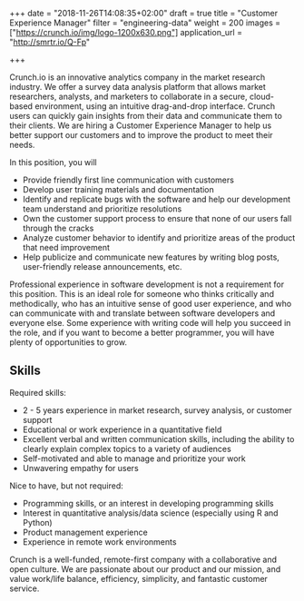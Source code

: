 +++
date = "2018-11-26T14:08:35+02:00"
draft = true
title = "Customer Experience Manager"
filter = "engineering-data"
weight = 200
images = ["https://crunch.io/img/logo-1200x630.png"]
application_url = "http://smrtr.io/Q-Fp"


+++

Crunch.io is an innovative analytics company in the market research industry. We offer a survey data analysis platform that allows market researchers, analysts, and marketers to collaborate in a secure, cloud-based environment, using an intuitive drag-and-drop interface. Crunch users can quickly gain insights from their data and communicate them to their clients. We are hiring a Customer Experience Manager to help us better support our customers and to improve the product to meet their needs.

In this position, you will

* Provide friendly first line communication with customers
* Develop user training materials and documentation
* Identify and replicate bugs with the software and help our development team understand and prioritize resolutions
* Own the customer support process to ensure that none of our users fall through the cracks
* Analyze customer behavior to identify and prioritize areas of the product that need improvement
* Help publicize and communicate new features by writing blog posts, user-friendly release announcements, etc.

Professional experience in software development is not a requirement for this position. This is an ideal role for someone who thinks critically and methodically, who has an intuitive sense of good user experience, and who can communicate with and translate between software developers and everyone else. Some experience with writing code will help you succeed in the role, and if you want to become a better programmer, you will have plenty of opportunities to grow.

## Skills

Required skills:

* 2 - 5 years experience in market research, survey analysis, or customer support
* Educational or work experience in a quantitative field
* Excellent verbal and written communication skills, including the ability to clearly explain complex topics to a variety of audiences
* Self-motivated and able to manage and prioritize your work
* Unwavering empathy for users

Nice to have, but not required:

* Programming skills, or an interest in developing programming skills
* Interest in quantitative analysis/data science (especially using R and Python)
* Product management experience
* Experience in remote work environments

Crunch is a well-funded, remote-first company with a collaborative and open culture. We are passionate about our product and our mission, and value work/life balance, efficiency, simplicity, and fantastic customer service.
